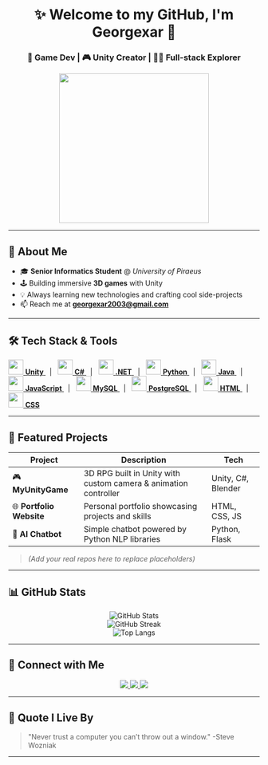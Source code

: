 <h1 align="center">✨ Welcome to my GitHub, I'm Georgexar 👋</h1>
<h3 align="center">🚀 Game Dev | 🎮 Unity Creator | 👨‍💻 Full-stack Explorer</h3>

<div align="center">
  <img src="https://media.giphy.com/media/qgQUggAC3Pfv687qPC/giphy.gif" width="300" />
</div>

---

## 🧠 About Me

- 🎓 **Senior Informatics Student** @ *University of Piraeus*
- 🕹️ Building immersive **3D games** with Unity
- 💡 Always learning new technologies and crafting cool side-projects
- 📫 Reach me at **georgexar2003@gmail.com**

---

## 🛠️ Tech Stack & Tools

<p align="left">
  <a href="https://unity.com/" target="_blank">
    <img src="https://cdn.jsdelivr.net/gh/devicons/devicon/icons/unity/unity-original.svg" width="30"/> <b>Unity</b>
  </a> &nbsp; | &nbsp;
  <a href="https://learn.microsoft.com/en-us/dotnet/csharp/" target="_blank">
    <img src="https://cdn.jsdelivr.net/gh/devicons/devicon/icons/csharp/csharp-original.svg" width="30"/> <b>C#</b>
  </a> &nbsp; | &nbsp;
  <a href="https://dotnet.microsoft.com/" target="_blank">
    <img src="https://cdn.jsdelivr.net/gh/devicons/devicon/icons/dot-net/dot-net-original-wordmark.svg" width="30"/> <b>.NET</b>
  </a> &nbsp; | &nbsp;
  <a href="https://www.python.org/" target="_blank">
    <img src="https://cdn.jsdelivr.net/gh/devicons/devicon/icons/python/python-original.svg" width="30"/> <b>Python</b>
  </a> &nbsp; | &nbsp;
  <a href="https://www.java.com/" target="_blank">
    <img src="https://cdn.jsdelivr.net/gh/devicons/devicon/icons/java/java-original.svg" width="30"/> <b>Java</b>
  </a> &nbsp; | &nbsp;
  <a href="https://developer.mozilla.org/en-US/docs/Web/JavaScript" target="_blank">
    <img src="https://cdn.jsdelivr.net/gh/devicons/devicon/icons/javascript/javascript-original.svg" width="30"/> <b>JavaScript</b>
  </a> &nbsp; | &nbsp;
  <a href="https://www.mysql.com/" target="_blank">
    <img src="https://cdn.jsdelivr.net/gh/devicons/devicon/icons/mysql/mysql-original-wordmark.svg" width="30"/> <b>MySQL</b>
  </a> &nbsp; | &nbsp;
  <a href="https://www.postgresql.org/" target="_blank">
    <img src="https://cdn.jsdelivr.net/gh/devicons/devicon/icons/postgresql/postgresql-original-wordmark.svg" width="30"/> <b>PostgreSQL</b>
  </a> &nbsp; | &nbsp;
  <a href="https://www.w3schools.com/html/" target="_blank">
    <img src="https://cdn.jsdelivr.net/gh/devicons/devicon/icons/html5/html5-original-wordmark.svg" width="30"/> <b>HTML</b>
  </a> &nbsp; | &nbsp;
  <a href="https://www.w3schools.com/css/" target="_blank">
    <img src="https://cdn.jsdelivr.net/gh/devicons/devicon/icons/css3/css3-original-wordmark.svg" width="30"/> <b>CSS</b>
  </a>
</p>

---

## 🌟 Featured Projects

| Project | Description | Tech |
|--------|-------------|------|
| 🎮 **MyUnityGame** | 3D RPG built in Unity with custom camera & animation controller | Unity, C#, Blender |
| 🌐 **Portfolio Website** | Personal portfolio showcasing projects and skills | HTML, CSS, JS |
| 🧠 **AI Chatbot** | Simple chatbot powered by Python NLP libraries | Python, Flask |

> *(Add your real repos here to replace placeholders)*

---

## 📊 GitHub Stats

<p align="center">
  <img src="https://github-readme-stats.vercel.app/api?username=georgexar&show_icons=true&theme=radical" alt="GitHub Stats"/>
  <br/>
  <img src="https://github-readme-streak-stats.herokuapp.com?user=georgexar&theme=radical&hide_border=true" alt="GitHub Streak"/>
  <br/>
  <img src="https://github-readme-stats.vercel.app/api/top-langs/?username=georgexar&layout=compact&theme=radical" alt="Top Langs"/>
</p>

---

## 🔗 Connect with Me

<p align="center">
  <a href="mailto:georgexar2003@gmail.com">
    <img src="https://img.shields.io/badge/Email-D14836?style=for-the-badge&logo=gmail&logoColor=white" />
  </a>
  <a href="https://www.linkedin.com/in/your-link-here" target="_blank">
    <img src="https://img.shields.io/badge/LinkedIn-0077B5?style=for-the-badge&logo=linkedin&logoColor=white" />
  </a>
  <a href="https://twitter.com/yourhandle" target="_blank">
    <img src="https://img.shields.io/badge/Twitter-1DA1F2?style=for-the-badge&logo=twitter&logoColor=white" />
  </a>
</p>

---

## 💬 Quote I Live By

> "Never trust a computer you can’t throw out a window." -Steve Wozniak


---

